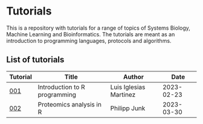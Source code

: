 # Tutorials
This is a repository with tutorials for a range of topics of Systems Biology, Machine Learning and Bioinformatics. 
The tutorials are meant as an introduction to programming languages, protocols and algorithms. 

## List of tutorials

| Tutorial | Title | Author | Date |
| -------- | ----- | ------ | ---- |
| [001] | Introduction to R programming | Luis Iglesias Martinez | 2023-02-23 |
| [002] | Proteomics analysis in R | Philipp Junk | 2023-03-30 |


[001]: https://github.com/Systems-Biology-Ireland/Tutorials/tree/main/tutorials/Tutorial_001
[002]: https://github.com/Systems-Biology-Ireland/Tutorials/tree/main/tutorials/Tutorial_002
